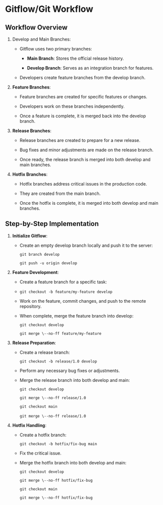 # **Gitflow/Git Workflow**


## **Workflow Overview**

1.  Develop and Main Branches:

    -   Gitflow uses two primary branches:

        -   **Main Branch**: Stores the official release history.

        -   **Develop Branch**: Serves as an integration branch for
            features.
    -   Developers create feature branches from the develop branch.

2.  **Feature Branches**:

    -   Feature branches are created for specific features or changes.

    -   Developers work on these branches independently.

    -   Once a feature is complete, it is merged back into the develop
        branch.

3.  **Release Branches**:

    -   Release branches are created to prepare for a new release.

    -   Bug fixes and minor adjustments are made on the release branch.

    -   Once ready, the release branch is merged into both develop and
        main branches.

4.  **Hotfix Branches**:

    -   Hotfix branches address critical issues in the production code.

    -   They are created from the main branch.

    -   Once the hotfix is complete, it is merged into both develop and
        main branches.

## **Step-by-Step Implementation**

1.  **Initialize Gitflow**:

    -   Create an empty develop branch locally and push it to the
        server:

        `git branch develop`
        
         `git push -u origin develop`

2.  **Feature Development**:

    -   Create a feature branch for a specific task:

    -   `git checkout -b feature/my-feature develop`

    -   Work on the feature, commit changes, and push to the remote
        repository.

    -   When complete, merge the feature branch into develop:
       
        `git checkout develop`

        `git merge \--no-ff feature/my-feature`

3.  **Release Preparation**:

    -   Create a release branch:

         `git checkout -b release/1.0 develop`

    -   Perform any necessary bug fixes or adjustments.

    -   Merge the release branch into both develop and main:

        `git checkout develop`

         `git merge \--no-ff release/1.0`

         `git checkout main`

         `git merge \--no-ff release/1.0`  
4.  **Hotfix Handling**:

    -   Create a hotfix branch: 

        `git checkout -b hotfix/fix-bug main`

    -   Fix the critical issue.

    -   Merge the hotfix branch into both develop and main:

        `git checkout develop`

         `git merge \--no-ff hotfix/fix-bug`

         `git checkout main`

         `git merge \--no-ff hotfix/fix-bug`

